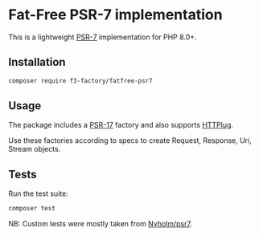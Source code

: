 # Fat-Free PSR-7 implementation

This is a lightweight [PSR-7](https://www.php-fig.org/psr/psr-7/) implementation for PHP 8.0+.

## Installation

```bash
composer require f3-factory/fatfree-psr7
```

## Usage

The package includes a [PSR-17](https://www.php-fig.org/psr/psr-17/) factory and also supports [HTTPlug](https://docs.php-http.org/en/latest/index.html).

Use these factories according to specs to create Request, Response, Uri, Stream objects.


## Tests

Run the test suite:

```bash
composer test
```

NB: Custom tests were mostly taken from [Nyholm/psr7](https://github.com/Nyholm/psr7). 
